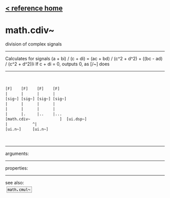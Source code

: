 [< reference home](ceammc_lib.html)
---

# math.cdiv~


division of complex signals

---

Calculates for signals (a + bi) / (c + di) = (ac + bd) / (c^2 + d^2) + ((bc - ad)
            / (c^2 + d^2))i
If c + di = 0, outputs 0, as [/~] does
<br>


---


```


[F]    [F]    [F]    [F]
|      |      |      |
[sig~] [sig~] [sig~] [sig~]
|      |      |      |
|      |      |      |
|      |.     |..    |...
[math.cdiv~             ]  [ui.dsp~]
|           ^|
[ui.n~]     [ui.n~]

            
```

---
arguments:


---
properties:


---
see also:<br>
[![math.cmul~](img/object_math.cmul~.png)](math.cmul~.html)
